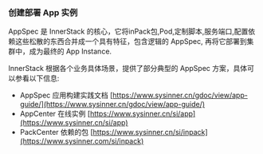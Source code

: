 ### 创建部署 App 实例

AppSpec 是 InnerStack 的核心，它将inPack包,Pod,定制脚本,服务端口,配置依赖这些松散的东西合并成一个具有特征，包含逻辑的 AppSpec, 再将它部署到集群中，成为最终的 App Instance.

InnerStack 根据各个业务具体场景，提供了部分典型的 AppSpec 方案，具体可以参看以下信息:

* AppSpec 应用构建实践文档 [https://www.sysinner.cn/gdoc/view/app-guide/](https://www.sysinner.cn/gdoc/view/app-guide/)
* AppCenter 在线实例 [https://www.sysinner.cn/si/app](https://www.sysinner.cn/si/app)
* PackCenter 依赖的包 [https://www.sysinner.cn/si/inpack](https://www.sysinner.com/si/inpack)



